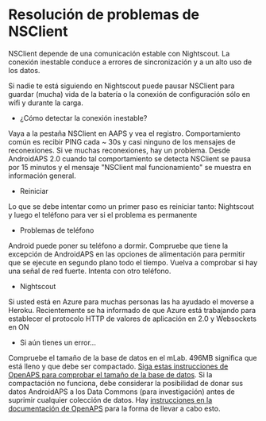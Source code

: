 # Resolución de problemas de NSClient

NSClient depende de una comunicación estable con Nightscout. La conexión inestable conduce a errores de sincronización y a un alto uso de los datos.

Si nadie te está siguiendo en Nightscout puede pausar NSClient para guardar (mucha) vida de la batería o la conexión de configuración sólo en wifi y durante la carga.

* ¿Cómo detectar la conexión inestable?

Vaya a la pestaña NSClient en AAPS y vea el registro. Comportamiento común es recibir PING cada ~ 30s y casi ninguno de los mensajes de reconexiones. Si ve muchas reconexiones, hay un problema. Desde AndroidAPS 2.0 cuando tal comportamiento se detecta NSClient se pausa por 15 minutos y el mensaje "NSClient mal funcionamiento" se muestra en información general.

* Reiniciar

Lo que se debe intentar como un primer paso es reiniciar tanto: Nightscout y luego el teléfono para ver si el problema es permanente

* Problemas de teléfono

Android puede poner su teléfono a dormir. Compruebe que tiene la excepción de AndroidAPS en las opciones de alimentación para permitir que se ejecute en segundo plano todo el tiempo. Vuelva a comprobar si hay una señal de red fuerte. Intenta con otro teléfono.

* Nightscout

Si usted está en Azure para muchas personas las ha ayudado el moverse a Heroku. Recientemente se ha informado de que Azure está trabajando para establecer el protocolo HTTP de valores de aplicación en 2.0 y Websockets en ON

* Si aún tienes un error...

Compruebe el tamaño de la base de datos en el mLab. 496MB significa que está lleno y que debe ser compactado. [Siga estas instrucciones de OpenAPS para comprobar el tamaño de la base de datos](https://openaps.readthedocs.io/en/latest/docs/Troubleshooting/Rig-NS-communications-troubleshooting.html#mlab-maintenance). Si la compactación no funciona, debe considerar la posibilidad de donar sus datos AndroidAPS a los Data Commons (para investigación) antes de suprimir cualquier colección de datos. Hay [instrucciones en la documentación de OpenAPS](https://openaps.readthedocs.io/en/latest/docs/Give%20Back-Pay%20It%20Forward/data-commons-data-donation.html) para la forma de llevar a cabo esto.